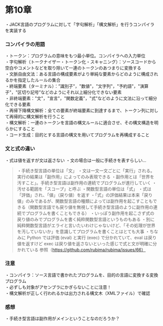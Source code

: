 # 第10章
・JACK言語のプログラムに対して「字句解析」「構文解析」を行うコンパイラを実装する  

### コンパイラの用語
・トークン：プログラムの意味をもつ最小単位。コンパイラへの入力単位  
・字句解析（トークナイザー・トークン化・スキャニング）：ソースコードから空白やコメントなどを取り除いて一連のトークンのあつまりに変換する  
・文脈自由文法：ある言語の構成要素がより単純な要素からどのように構成されるかを指定したルールの集合  
・終端要素（ターミナル）：”識別子"，"数値"，"文字列"，"予約語"，"演算子"，"区切り記号”などのようにそれ以上細分化できない要素  
・非終端要素："文"，"宣言"，"関数定義"，"式"などのように文法に沿って細分化できる要素  
・再帰下降構文解析：全ての要素が終端要素に到達するまで、トークン列に対して再帰的に構文解析を行うこと  
・構文解析：一連のトークンを言語の構文ルールに適合させ、その構文構造を明らかにすること  
・コード生成：目的とする言語の構文を用いてプログラムを再構成すること  

### 文と式の違い
・式は値を返すが文は返さない 
・文の場合は一般に手続きを表すらしい...  
> ・手続き型言語の単位は「文」
> ・文は一文一文ごとに「実行」される。実行の結果は「副作用」によってのみ表現できる
> ・副作用とは「世界を汚すこと」。手続き型言語は副作用の連続でプログラムが進行していく
> ・汚せる範囲を「スコープ」と呼ぶ
> ・関数型言語の単位は「式」
> ・式は「評価」され、「値」（戻り値）を返す
> ・「式」の評価結果は本来「戻り値」のみであるが、関数型言語の種類によっては副作用を起こすこともできる（関数型言語でも戻り値を無視して手続き型言語のように副作用の連続でプログラムを書くこともできる）
> ・いっぽう副作用を起こさず式の戻り値のみでプログラムを書く純粋関数型言語というものもある
> ・別に純粋関数型言語がエライと言いたいわけじゃないけど、「その処理が世界を汚していないか」を意識してプログラムを書くことはとても大事
> ・ちなみに Python では評価 (eval) と実行 (exec) で分かれていて、eval は戻り値を返すけど exec は戻り値を返さないといった感じで式と文が明確に分かれている
> 参照（https://github.com/rubima/rubima/issues/66）
 
### 注意
・コンパイラ：ソース言語で書かれたプログラムを、目的の言語に変換する変換プログラム  
・必ずしも対象がアセンブラにかぎらないことに注意！  
・構文解析が正しく行われるかは出力される構文木（XMLファイル）で確認  

### 感想
・手続き型言語は副作用がメインということなのだろうか？  



 

